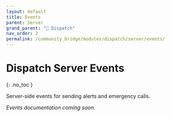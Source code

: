 ```yaml
---
layout: default
title: Events
parent: Server
grand_parent: "🚨 Dispatch"
nav_order: 2
permalink: /community_bridge/modules/dispatch/server/events/
---
```


# Dispatch Server Events
{: .no_toc }

Server-side events for sending alerts and emergency calls.

*Events documentation coming soon.*
